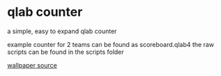 # qlab counter
a simple, easy to expand qlab counter

example counter for 2 teams can be found as scoreboard.qlab4
the raw scripts can be found in the scripts folder

[wallpaper source](https://www.pexels.com/de-de/foto/architektur-architekturdesign-buros-business-373912/)
